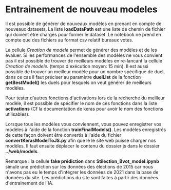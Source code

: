 # Entrainement de nouveau modeles

Il est possible de générer de nouveaux modèles en prenant en compte de nouveaux datasets. 
La liste **loadDataPath** est une liste de chemin de fichier qui doivent être chargés pour former le dataset.
Le notebook ne prend en compte que des fichiers au format csv relatif bureaux votes.

La cellule *Creation de modele* permet de générer des modèles et de les évaluer. Si les performances de l'ensemble des modèles ne vous convient pas il est possible de trouver de meilleurs modèles en re-lancant la cellule *Creation de modele*.  (temps d'exécution moyen: 15 min). Il est aussi possible de trouver un meilleur modèle pour un nombre spécifique de duel, dans ce cas il faut préciser au paramètre **duelList** de la fonction **getBestModel()** les duels pour lesquels on veut générer de meilleurs modèles. 

Pour tester d'autres fonctions d'activations lors de la recherche du meilleur modèle, il est possible de spécifier le nom de ces fonctions dans la liste **activations** (Cf la documentation de keras pour avoir le nom des fonctions utilisables).

Lorsque tous les modèles vous conviennent, vous pouvez enregistrer vos modèles à l'aide de la fonction **trainFinalModels()**.
Les modèles enregistrés de cette façon doivent être convertis à l'aide du fichier **convertKerasModelToJS.py** afin que le le site web puisse charger nos modèles. Il faut ensuite déplacer le contenu du dossier js dans le dossier **../web/models**.


Remarque : la cellule **fake prédiction** dans **Stilection_Bvot_model.ipynb** simule une prédiction sur les données des élections de 2015 car nous n'avons pas eu le temps d'intégrer les données de 2021 dans la base de données du site. Les prédictions du site sont faites à partir des données d'entrainement de l'IA.